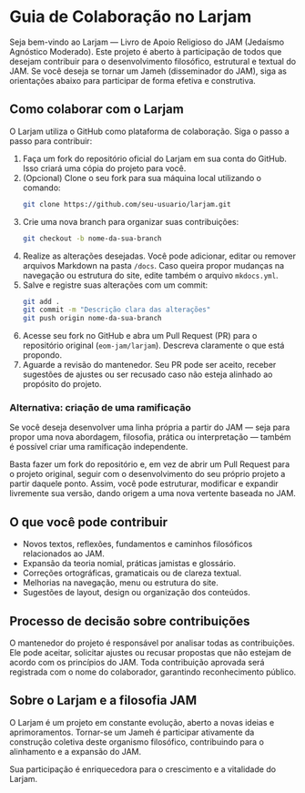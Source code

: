 
# Guia de Colaboração no Larjam

Seja bem-vindo ao Larjam — Livro de Apoio Religioso do JAM (Jedaísmo Agnóstico Moderado). Este projeto é aberto à participação de todos que desejam contribuir para o desenvolvimento filosófico, estrutural e textual do JAM. Se você deseja se tornar um Jameh (disseminador do JAM), siga as orientações abaixo para participar de forma efetiva e construtiva.


## Como colaborar com o Larjam

O Larjam utiliza o GitHub como plataforma de colaboração. Siga o passo a passo para contribuir:

1. Faça um fork do repositório oficial do Larjam em sua conta do GitHub. Isso criará uma cópia do projeto para você.
2. (Opcional) Clone o seu fork para sua máquina local utilizando o comando:
   ```bash
   git clone https://github.com/seu-usuario/larjam.git
   ```
3. Crie uma nova branch para organizar suas contribuições:
   ```bash
   git checkout -b nome-da-sua-branch
   ```
4. Realize as alterações desejadas. Você pode adicionar, editar ou remover arquivos Markdown na pasta `/docs`. Caso queira propor mudanças na navegação ou estrutura do site, edite também o arquivo `mkdocs.yml`.
5. Salve e registre suas alterações com um commit:
   ```bash
   git add .
   git commit -m "Descrição clara das alterações"
   git push origin nome-da-sua-branch
   ```
6. Acesse seu fork no GitHub e abra um Pull Request (PR) para o repositório original (`eom-jam/larjam`). Descreva claramente o que está propondo.
7. Aguarde a revisão do mantenedor. Seu PR pode ser aceito, receber sugestões de ajustes ou ser recusado caso não esteja alinhado ao propósito do projeto.

### Alternativa: criação de uma ramificação 

Se você deseja desenvolver uma linha própria a partir do JAM — seja para propor uma nova abordagem, filosofia, prática ou interpretação — também é possível criar uma ramificação independente.

Basta fazer um fork do repositório e, em vez de abrir um Pull Request para o projeto original, seguir com o desenvolvimento do seu próprio projeto a partir daquele ponto. Assim, você pode estruturar, modificar e expandir livremente sua versão, dando origem a uma nova vertente baseada no JAM.

## O que você pode contribuir

- Novos textos, reflexões, fundamentos e caminhos filosóficos relacionados ao JAM.
- Expansão da teoria nomial, práticas jamistas e glossário.
- Correções ortográficas, gramaticais ou de clareza textual.
- Melhorias na navegação, menu ou estrutura do site.
- Sugestões de layout, design ou organização dos conteúdos.

## Processo de decisão sobre contribuições

O mantenedor do projeto é responsável por analisar todas as contribuições. Ele pode aceitar, solicitar ajustes ou recusar propostas que não estejam de acordo com os princípios do JAM. Toda contribuição aprovada será registrada com o nome do colaborador, garantindo reconhecimento público.

## Sobre o Larjam e a filosofia JAM

O Larjam é um projeto em constante evolução, aberto a novas ideias e aprimoramentos. Tornar-se um Jameh é participar ativamente da construção coletiva deste organismo filosófico, contribuindo para o alinhamento e a expansão do JAM.

Sua participação é enriquecedora para o crescimento e a vitalidade do Larjam.

